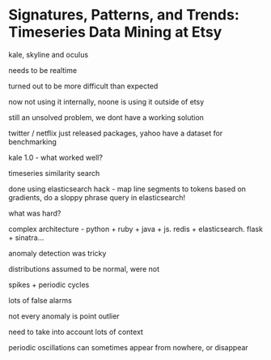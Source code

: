 # Signatures, Patterns, and Trends: Timeseries Data Mining at Etsy

kale, skyline and oculus

needs to be realtime

turned out to be more difficult than expected

now not using it internally, noone is using it outside of etsy

still an unsolved problem, we dont have a working solution

twitter / netflix just released packages, yahoo have a dataset for benchmarking

kale 1.0 - what worked well?

timeseries similarity search

done using elasticsearch hack - map line segments to tokens based on gradients,
do a sloppy phrase query in elasticsearch!

what was hard?

complex architecture - python + ruby + java + js. redis + elasticsearch. flask +
sinatra...

anomaly detection was tricky

distributions assumed to be normal, were not

spikes + periodic cycles

lots of false alarms

not every anomaly is point outlier

need to take into account lots of context

periodic oscillations can sometimes appear from nowhere, or disappear


